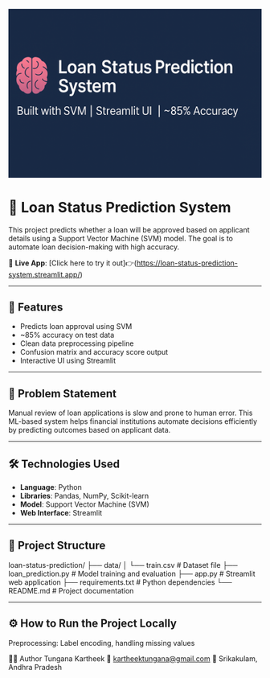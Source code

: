 
<p align="center">
  <img src="banner.png" alt="Loan Status Prediction Banner" />
</p>



# 🧠 Loan Status Prediction System

This project predicts whether a loan will be approved based on applicant details using a Support Vector Machine (SVM) model. The goal is to automate loan decision-making with high accuracy.

🔗 **Live App**: [Click here to try it out]👉(https://loan-status-prediction-system.streamlit.app/)

---

## 🚀 Features

- Predicts loan approval using SVM
- ~85% accuracy on test data
- Clean data preprocessing pipeline
- Confusion matrix and accuracy score output
- Interactive UI using Streamlit

---

## 📌 Problem Statement

Manual review of loan applications is slow and prone to human error. This ML-based system helps financial institutions automate decisions efficiently by predicting outcomes based on applicant data.

---

## 🛠️ Technologies Used

- **Language**: Python  
- **Libraries**: Pandas, NumPy, Scikit-learn  
- **Model**: Support Vector Machine (SVM)  
- **Web Interface**: Streamlit

---

## 📁 Project Structure

loan-status-prediction/
├── data/
│ └── train.csv # Dataset file
├── loan_prediction.py # Model training and evaluation
├── app.py # Streamlit web application
├── requirements.txt # Python dependencies
└── README.md # Project documentation

---

## ⚙️ How to Run the Project Locally

Preprocessing: Label encoding, handling missing values

👨‍💻 Author
Tungana Kartheek
📧 kartheektungana@gmail.com
📍 Srikakulam, Andhra Pradesh

